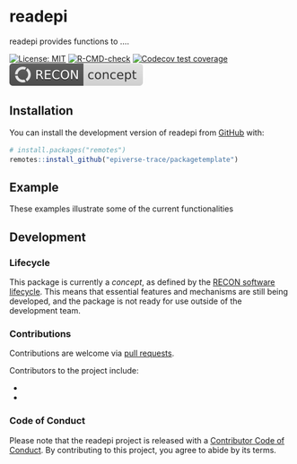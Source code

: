 
<!-- README.md is generated from README.Rmd. Please edit that file. -->
<!-- The code to render this README is stored in .github/workflows/render-readme.yaml -->
<!-- Variables marked with double curly braces will be transformed beforehand: -->
<!-- `packagename` is extracted from the DESCRIPTION file -->
<!-- `gh_repo` is extracted via a special environment variable in GitHub Actions -->

# readepi

readepi provides functions to ….

<!-- badges: start -->

[![License:
MIT](https://img.shields.io/badge/License-MIT-yellow.svg)](https://opensource.org/licenses/MIT)
[![R-CMD-check](https://github.com/epiverse-trace/packagetemplate/actions/workflows/R-CMD-check.yaml/badge.svg)](https://github.com/epiverse-trace/packagetemplate/actions/workflows/R-CMD-check.yaml)
[![Codecov test
coverage](https://codecov.io/gh/epiverse-trace/packagetemplate/branch/main/graph/badge.svg)](https://app.codecov.io/gh/epiverse-trace/packagetemplate?branch=main)
[![lifecycle-concept](https://raw.githubusercontent.com/reconverse/reconverse.github.io/master/images/badge-concept.svg)](https://www.reconverse.org/lifecycle.html#concept)
<!-- badges: end -->

## Installation

You can install the development version of readepi from
[GitHub](https://github.com/) with:

``` r
# install.packages("remotes")
remotes::install_github("epiverse-trace/packagetemplate")
```

## Example

These examples illustrate some of the current functionalities

## Development

### Lifecycle

This package is currently a *concept*, as defined by the [RECON software
lifecycle](https://www.reconverse.org/lifecycle.html). This means that
essential features and mechanisms are still being developed, and the
package is not ready for use outside of the development team.

### Contributions

Contributions are welcome via [pull
requests](https://github.com/epiverse-trace/packagetemplate/pulls).

Contributors to the project include:

- 
- 

### Code of Conduct

Please note that the readepi project is released with a [Contributor
Code of
Conduct](https://github.com/epiverse-trace/.github/blob/main/CODE_OF_CONDUCT.md).
By contributing to this project, you agree to abide by its terms.
